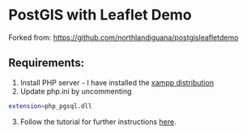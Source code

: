 # PostGIS with Leaflet Demo

Forked from: https://github.com/northlandiguana/postgisleafletdemo

## Requirements:
1. Install PHP server - I have installed the [xampp distribution](https://www.apachefriends.org/index.html)
2. Update php.ini by uncommenting
  ```sh
  extension=php_pgsql.dll
  ```
3. Follow the tutorial for further instructions [here](https://northlandia.wordpress.com/2015/04/20/connecting-postgis-to-leaflet-using-php/).
